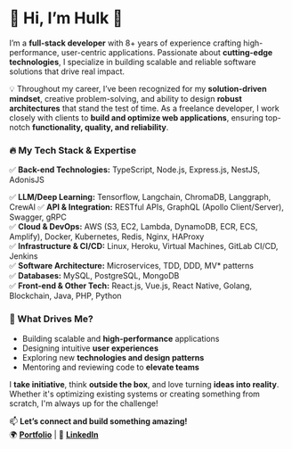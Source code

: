 # 👋 Hi, I’m Hulk 🚀  

I’m a **full-stack developer** with 8+ years of experience crafting high-performance, user-centric applications. Passionate about **cutting-edge technologies**, I specialize in building scalable and reliable software solutions that drive real impact.  

💡 Throughout my career, I’ve been recognized for my **solution-driven mindset**, creative problem-solving, and ability to design **robust architectures** that stand the test of time. As a freelance developer, I work closely with clients to **build and optimize web applications**, ensuring top-notch **functionality, quality, and reliability**.  

### 🔥 My Tech Stack & Expertise  
✅ **Back-end Technologies:** TypeScript, Node.js, Express.js, NestJS, AdonisJS

✅ **LLM/Deep Learning:** Tensorflow, Langchain, ChromaDB, Langgraph, CrewAI
✅ **API & Integration:** RESTful APIs, GraphQL (Apollo Client/Server), Swagger, gRPC  
✅ **Cloud & DevOps:** AWS (S3, EC2, Lambda, DynamoDB, ECR, ECS, Amplify), Docker, Kubernetes, Redis, Nginx, HAProxy  
✅ **Infrastructure & CI/CD:** Linux, Heroku, Virtual Machines, GitLab CI/CD, Jenkins  
✅ **Software Architecture:** Microservices, TDD, DDD, MV* patterns  
✅ **Databases:** MySQL, PostgreSQL, MongoDB  
✅ **Front-end & Other Tech:** React.js, Vue.js, React Native, Golang, Blockchain, Java, PHP, Python  

### 🚀 What Drives Me?  
- Building scalable and **high-performance** applications  
- Designing intuitive **user experiences**  
- Exploring new **technologies and design patterns**  
- Mentoring and reviewing code to **elevate teams**

I **take initiative**, think **outside the box**, and love turning **ideas into reality**. Whether it's optimizing existing systems or creating something from scratch, I'm always up for the challenge!  

📫 **Let’s connect and build something amazing!**  
🌍 [**Portfolio**](https://hulk-pham.vercel.app/) | 🔗 [**LinkedIn**](https://www.linkedin.com/in/hulk-pham/)  
